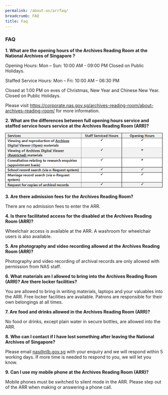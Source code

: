 ```yaml
---
permalink: /about-us/arrfaq/
breadcrumb: FAQ
title: Faq
---
```

### **FAQ**

**1. What are the opening hours of the Archives Reading Room at the National Archives of Singapore ?**

Opening Hours:
Mon – Sun: 10:00 AM - 09:00 PM
Closed on Public Holidays.
 
Staffed Service Hours:
Mon – Fri: 10:00 AM – 06:30 PM
 
Closed at 1:00 PM on eves of Christmas, New Year and Chinese New Year.
Closed on Public Holidays.
 
Please visit https://corporate.nas.gov.sg/archives-reading-room/about-archives-reading-room/ for more information.


**2. What are the differences between full opening hours service and staffed service hours service at the Archives Reading Room (ARR)?**

![](/images/arrservicehours.png)


**3.	 Are there admission fees for the Archives Reading Room?**

There are no admission fees to enter the ARR.


**4.	 Is there facilitated access for the disabled at the Archives Reading Room (ARR)?**

Wheelchair access is available at the ARR. A washroom for wheelchair users is also available.


**5.	Are photography and video recording allowed at the Archives Reading Room (ARR)?**

Photography and video recording of archival records are only allowed with permission from NAS staff.

**6.	What materials am I allowed to bring into the Archives Reading Room (ARR)? Are there locker facilities?**

You are allowed to bring in writing materials, laptops and your valuables into the ARR.
Free locker facilities are available. Patrons are responsible for their own belongings at all times.


**7.	Are food and drinks allowed in the Archives Reading Room (ARR)?**

No food or drinks, except plain water in secure bottles, are allowed into the ARR.


**8.	Who can I contact if I have lost something after leaving the National Archives of Singapore?**

Please email nas@nlb.gov.sg with your enquiry and we will respond within 5 working days. If more time is needed to respond to you, we will let you know.


**9.	Can I use my mobile phone at the Archives Reading Room (ARR)?**

Mobile phones must be switched to silent mode in the ARR.
Please step out of the ARR when making or answering a phone call.